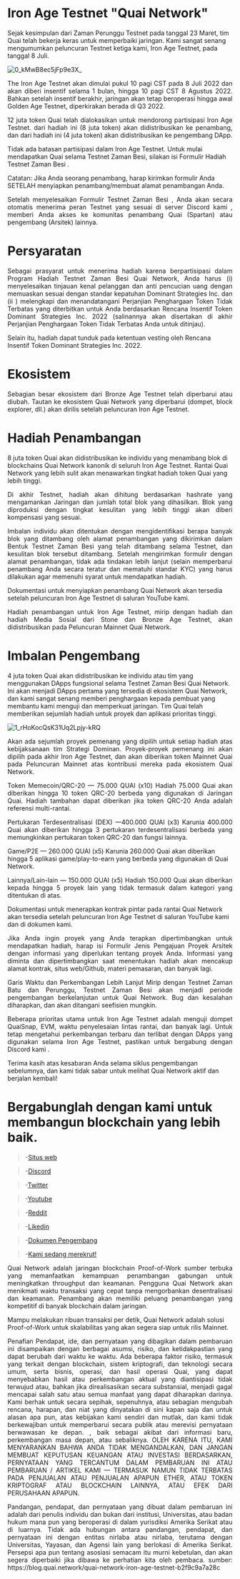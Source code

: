 # Iron Age  Testnet "Quai Network"

<p style="font-size:14px" align="justify">

  
Sejak kesimpulan dari Zaman Perunggu Testnet pada tanggal 23 Maret, tim Quai telah bekerja keras untuk memperbaiki jaringan. Kami sangat senang mengumumkan peluncuran Testnet ketiga kami, Iron Age Testnet, pada tanggal 8 Juli.
  
  ![0_kMwB8ec5jFp9e3X_](https://user-images.githubusercontent.com/17427126/175819428-80468a17-658d-4401-97d8-ad7ad409a5ab.png)
  

<p style="font-size:14px" align="justify">
The Iron Age Testnet akan dimulai pukul 10 pagi CST pada 8 Juli 2022 dan akan diberi insentif selama 1 bulan, hingga 10 pagi CST 8 Agustus 2022. Bahkan setelah insentif berakhir, jaringan akan tetap beroperasi hingga awal Golden Age Testnet, diperkirakan berada di Q3 2022.
<p style="font-size:14px" align="justify">
12 juta token Quai telah dialokasikan untuk mendorong partisipasi Iron Age Testnet. dari hadiah ini (8 juta token) akan didistribusikan ke penambang, dan dari hadiah ini (4 juta token) akan didistribusikan ke pengembang DApp.

Tidak ada batasan partisipasi dalam Iron Age Testnet. Untuk mulai mendapatkan Quai selama Testnet Zaman Besi, silakan isi Formulir Hadiah Testnet Zaman Besi .

Catatan: Jika Anda seorang penambang, harap kirimkan formulir Anda SETELAH menyiapkan penambang/membuat alamat penambangan Anda.
<p style="font-size:14px" align="justify">
Setelah menyelesaikan Formulir Testnet Zaman Besi , Anda akan secara otomatis menerima peran Testnet yang sesuai di server Discord kami , memberi Anda akses ke komunitas penambang Quai (Spartan) atau pengembang (Arsitek) lainnya.

  # Persyaratan
<p style="font-size:14px" align="justify">
Sebagai prasyarat untuk menerima hadiah karena berpartisipasi dalam Program Hadiah Testnet Zaman Besi Quai Network, Anda harus (i) menyelesaikan tinjauan kenal pelanggan dan anti pencucian uang dengan memuaskan sesuai dengan standar kepatuhan Dominant Strategies Inc. dan (ii ) melengkapi dan menandatangani Perjanjian Penghargaan Token Tidak Terbatas yang diterbitkan untuk Anda berdasarkan Rencana Insentif Token Dominant Strategies Inc. 2022 (salinannya akan disertakan di akhir Perjanjian Penghargaan Token Tidak Terbatas Anda untuk ditinjau).

Selain itu, hadiah dapat tunduk pada ketentuan vesting oleh Rencana Insentif Token Dominant Strategies Inc. 2022.
  
  # Ekosistem
<p style="font-size:14px" align="justify">
Sebagian besar ekosistem dari Bronze Age Testnet telah diperbarui atau diubah. Tautan ke ekosistem Quai Network yang diperbarui (dompet, block explorer, dll.) akan dirilis setelah peluncuran Iron Age Testnet.
  
  # Hadiah Penambangan
<p style="font-size:14px" align="justify">

8 juta token Quai akan didistribusikan ke individu yang menambang blok di blockchains Quai Network kanonik di seluruh Iron Age Testnet. Rantai Quai Network yang lebih sulit akan menawarkan tingkat hadiah token Quai yang lebih tinggi.
  
<p style="font-size:14px" align="justify">
Di akhir Testnet, hadiah akan dihitung berdasarkan hashrate yang mengamankan Jaringan dan jumlah total blok yang dihasilkan. Blok yang diproduksi dengan tingkat kesulitan yang lebih tinggi akan diberi kompensasi yang sesuai.
  
<p style="font-size:14px" align="justify">
Imbalan individu akan ditentukan dengan mengidentifikasi berapa banyak blok yang ditambang oleh alamat penambangan yang dikirimkan dalam Bentuk Testnet Zaman Besi yang telah ditambang selama Testnet, dan kesulitan blok tersebut ditambang. Setelah mengirimkan formulir dengan alamat penambangan, tidak ada tindakan lebih lanjut (selain memperbarui penambang Anda secara teratur dan mematuhi standar KYC) yang harus dilakukan agar memenuhi syarat untuk mendapatkan hadiah.

Dokumentasi untuk menyiapkan penambang Quai Network akan tersedia setelah peluncuran Iron Age Testnet di saluran YouTube kami.
  
<p style="font-size:14px" align="justify">
Hadiah penambangan untuk Iron Age Testnet, mirip dengan hadiah dan hadiah Media Sosial dari Stone dan Bronze Age Testnet, akan didistribusikan pada Peluncuran Mainnet Quai Network.
  
  # Imbalan Pengembang
  
<p style="font-size:14px" align="justify">

4 juta token Quai akan didistribusikan ke individu atau tim yang menggunakan DApps fungsional selama Testnet Zaman Besi Quai Network. Ini akan menjadi DApps pertama yang tersedia di ekosistem Quai Network, dan kami sangat senang memberi penghargaan kepada pembuat yang membantu kami menguji dan memperkuat jaringan. Tim Quai telah memberikan sejumlah hadiah untuk proyek dan aplikasi prioritas tinggi.
  
  ![1_rHoKocQsK31Uq2Lpjy-kRQ](https://user-images.githubusercontent.com/17427126/175819541-137d24d6-06d6-4315-9f2a-58e32593a80a.png)
<p style="font-size:14px" align="justify">
Akan ada sejumlah proyek pemenang yang dipilih untuk setiap hadiah atas kebijaksanaan tim Strategi Dominan. Proyek-proyek pemenang ini akan dipilih pada akhir Iron Age Testnet, dan akan diberikan token Mainnet Quai pada Peluncuran Mainnet atas kontribusi mereka pada ekosistem Quai Network.

<p style="font-size:14px" align="justify">
Token Memecoin/QRC-20 — 75.000 QUAI (x10)
Hadiah 75.000 Quai akan diberikan hingga 10 token QRC-20 berbeda yang digunakan di Jaringan Quai. Hadiah tambahan dapat diberikan jika token QRC-20 Anda adalah referensi multi-rantai.
  
<p style="font-size:14px" align="justify">
Pertukaran Terdesentralisasi (DEX) —400.000 QUAI (x3)
Karunia 400.000 Quai akan diberikan hingga 3 pertukaran terdesentralisasi berbeda yang memungkinkan pertukaran token QRC-20 dan fungsi lainnya.

Game/P2E — 260.000 QUAI (x5)
Karunia 260.000 Quai akan diberikan hingga 5 aplikasi game/play-to-earn yang berbeda yang digunakan di Quai Network.
  
<p style="font-size:14px" align="justify">
Lainnya/Lain-lain — 150.000 QUAI (x5)
Hadiah 150.000 Quai akan diberikan kepada hingga 5 proyek lain yang tidak termasuk dalam kategori yang ditentukan di atas.

Dokumentasi untuk menerapkan kontrak pintar pada rantai Quai Network akan tersedia setelah peluncuran Iron Age Testnet di saluran YouTube kami dan di dokumen kami.
  
<p style="font-size:14px" align="justify">
Jika Anda ingin proyek yang Anda terapkan dipertimbangkan untuk mendapatkan hadiah, harap isi Formulir Jenis Pengajuan Proyek Arsitek dengan informasi yang diperlukan tentang proyek Anda. Informasi yang diminta dan dipertimbangkan saat menentukan hadiah akan mencakup alamat kontrak, situs web/Github, materi pemasaran, dan banyak lagi.
  
<p style="font-size:14px" align="justify">
Garis Waktu dan Perkembangan Lebih Lanjut
Mirip dengan Testnet Zaman Batu dan Perunggu, Testnet Zaman Besi akan menjadi periode pengembangan berkelanjutan untuk Quai Network. Bug dan kesalahan diharapkan, dan akan ditangani seefisien mungkin.
  
<p style="font-size:14px" align="justify">
Beberapa prioritas utama untuk Iron Age Testnet adalah menguji dompet QuaiSnap, EVM, waktu penyelesaian lintas rantai, dan banyak lagi. Untuk tetap mengetahui perkembangan terbaru dan terlibat dengan DApps yang digunakan selama Iron Age Testnet, pastikan untuk bergabung dengan Discord kami .

Terima kasih atas kesabaran Anda selama siklus pengembangan sebelumnya, dan kami tidak sabar untuk melihat Quai Network aktif dan berjalan kembali!


  # Bergabunglah dengan kami untuk membangun blockchain yang lebih baik.
  >-[Situs web](https://quai.network/)
  
  >-[Discord](https://discord.gg/ngw88VXXnV/)
  
  >-[Twitter](https://twitter.com/QuaiNetwork/)
  
  >-[Youtube](https://youtube.com/channel/UCA7wfK91O1CmwHm4LELnNHw/)
  
  >-[Reddit](https://www.reddit.com/r/quainetwork//)
  
  >-[Likedin](https://www.linkedin.com/company/quai-foundation//)
  
  >-[Dokumen Pengembang](https://docs.quai.network//)
  
  >-[Kami sedang merekrut!](https://angel.co/company/quai-network/)
  
<p style="font-size:14px" align="justify">
Quai Network adalah jaringan blockchain Proof-of-Work sumber terbuka yang memanfaatkan kemampuan penambangan gabungan untuk meningkatkan throughput dan keamanan. Pengguna Quai Network akan menikmati waktu transaksi yang cepat tanpa mengorbankan desentralisasi dan keamanan. Penambang akan memiliki peluang penambangan yang kompetitif di banyak blockchain dalam jaringan.

Mampu melakukan ribuan transaksi per detik, Quai Network adalah solusi Proof-of-Work untuk skalabilitas yang akan segera siap untuk rilis Mainnet.
  
<p style="font-size:14px" align="justify">
Penafian
Pendapat, ide, dan pernyataan yang dibagikan dalam pembaruan ini disampaikan dengan berbagai asumsi, risiko, dan ketidakpastian yang dapat berubah dari waktu ke waktu. Ada beberapa faktor risiko, termasuk yang terkait dengan blockchain, sistem kriptografi, dan teknologi secara umum, serta bisnis, operasi, dan hasil operasi Quai, yang dapat menyebabkan hasil atau perkembangan aktual yang diantisipasi tidak terwujud atau, bahkan jika direalisasikan secara substansial, menjadi gagal mencapai salah satu atau semua manfaat yang dapat diharapkan darinya. Kami berhak untuk secara sepihak, sepenuhnya, atau sebagian mengubah rencana, harapan, dan niat yang dinyatakan di sini kapan saja dan untuk alasan apa pun, atas kebijakan kami sendiri dan mutlak, dan kami tidak berkewajiban untuk memperbarui secara publik atau merevisi pernyataan berwawasan ke depan. , baik sebagai akibat dari informasi baru, perkembangan masa depan, atau sebaliknya. OLEH KARENA ITU, KAMI MENYARANKAN BAHWA ANDA TIDAK MENGANDALKAN, DAN JANGAN MEMBUAT KEPUTUSAN KEUANGAN ATAU INVESTASI BERDASARKAN, PERNYATAAN YANG TERCANTUM DALAM PEMBARUAN INI ATAU PEMBARUAN / ARTIKEL KAMI — TERMASUK NAMUN TIDAK TERBATAS PADA PENJUALAN ATAU PENJUALAN APAPUN ETHER, ATAU TOKEN KRIPTOGRAF ATAU BLOCKCHAIN LAINNYA, ATAU EFEK DARI PERUSAHAAN APAPUN.
<p style="font-size:14px" align="justify">
Pandangan, pendapat, dan pernyataan yang dibuat dalam pembaruan ini adalah dari penulis individu dan bukan dari institusi, Universitas, atau badan hukum mana pun yang beroperasi di dalam yurisdiksi Amerika Serikat atau di luarnya. Tidak ada hubungan antara pandangan, pendapat, dan pernyataan ini dengan entitas nirlaba atau nirlaba, terutama dengan Universitas, Yayasan, dan Agensi lain yang berlokasi di Amerika Serikat. Persepsi apa pun tentang asosiasi semacam itu murni kebetulan, dan akan segera diperbaiki jika dibawa ke perhatian kita oleh pembaca.
sumber: https://blog.quai.network/quai-network-iron-age-testnet-b2f9c9a7a28c
  



